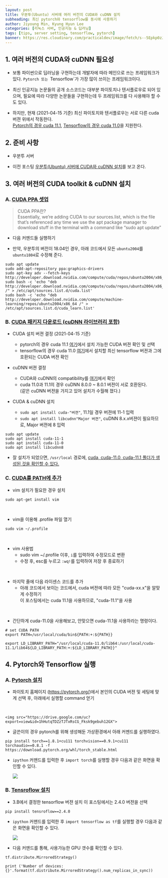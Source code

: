 ```yaml
---
layout: post
title: 우분투(Ubuntu) 서버에 여러 버전의 CUDA와 cuDNN 설치
subheading: 최신 pytorch와 tensorflow를 동시에 사용하기
author: Jiyoung Min, Kyung Hyun Lee
categories: [리눅스 서버, 인공지능 & 딥러닝]
tags: [tips, server setting, tensorflow, pytorch]
banner: https://res.cloudinary.com/practicaldev/image/fetch/s--5Epkp0zJ--/c_imagga_scale,f_auto,fl_progressive,h_420,q_auto,w_1000/https://www.tipard.com/images/video/cuda.jpg
---
```


## 1. 여러 버전의 CUDA와 cuDNN 필요성

- 보통 파이썬으로 딥러닝을 구현하는데 개발자에 따라 메인으로 쓰는 프레임워크가 있다. `Pytorch 또는 `Tensorflow`가 가장 많이 쓰이는 프레임워크이다.

- 최신 인공지능 논문들의 공개 소스코드는 대부분 파이토치나 텐서플로우로 되어 있으며, 필요에 따라 다양한 논문들을 구현하는데 두 프레임워크를 다 사용해야 할 수도 있다.

- 하지만, 현재 (2021-04-15 기준) 최신 파이토치와 텐서플로우는 서로 다른 cuda 버젼 위에서 작동한다.   
  <u>Pytorch의 경우 cuda 11.1</u>, <u>Tensorflow의 경우 cuda 11.0</u>을 지원한다.

## 2. 준비 사항

- 우분투 서버

- 이전 포스팅 [우분투(Ubuntu) 서버에 CUDA와 cuDNN 설치](https://wnet500.github.io/%EB%A6%AC%EB%88%85%EC%8A%A4%20%EC%84%9C%EB%B2%84/2021/04/04/ubuntu-setup-1.html)를 보고 온다.

## 3. 여러 버전의 CUDA toolkit & cuDNN 설치

### A. <u>CUDA PPA 셋업</u>   

> CUDA PPA란?  
> Essentially, we’re adding CUDA to our sources.list, which is the file that’s referenced any time we use the apt package manager to download stuff in the terminal with a command like “sudo apt update”

- 다음 커멘드들 실행하기

- 만약, 우분투의 버전이 18.04인 경우, 아래 코드에서 모든 `ubuntu2004`를 `ubuntu1804`로 수정해 준다.

```
sudo apt update
sudo add-apt-repository ppa:graphics-drivers
sudo apt-key adv --fetch-keys http://developer.download.nvidia.com/compute/cuda/repos/ubuntu2004/x86_64/7fa2af80.pub
sudo bash -c 'echo "deb http://developer.download.nvidia.com/compute/cuda/repos/ubuntu2004/x86_64 /" > /etc/apt/sources.list.d/cuda.list'
sudo bash -c 'echo "deb http://developer.download.nvidia.com/compute/machine-learning/repos/ubuntu2004/x86_64 /" > /etc/apt/sources.list.d/cuda_learn.list'
```

### B. <u>CUDA 패키지 다운로드 (cuDNN 라이브러리 포함)</u>

- CUDA 설치 버젼 결정 (2021-04-15 기준)
  - pytorch의 경우 cuda 11.1
    [여기](https://pytorch.org/)에서 설치 가능한 CUDA 버젼 확인 및 선택
  - tensorflow의 경우 cuda 11.0
    [여기](https://www.tensorflow.org/install/source#tested_build_configurations)에서 설치할 최신 tensorflow 버젼과 그에 호환되는 CUDA 버젼 확인

- cuDNN 버젼 결정
  - CUDA와 cuDNN의 compatibility를 [여기](https://docs.nvidia.com/deeplearning/cudnn/support-matrix/index.html)에서 확인
  - cuda 11.0과 11.1의 경우 cuDNN 8.0.0 ~ 8.0.1 버젼이 서로 호환된다.   
    (같은 cuDNN 버젼을 가지고 있어 설치가 수월해 졌다.)

- CUDA & cuDNN 설치
  - `sudo apt install cuda-"버젼"`, 11.1일 경우 버젼에 11-1 입력  
  - `sudo apt install libcudnn"Major 버젼"`, cuDNN 8.x.x버젼이 필요하므로, Major 버젼에 8 입력

```
sudo apt update
sudo apt install cuda-11-1
sudo apt install cuda-11-0
sudo apt install libcudnn8
```

- 잘 설치가 되었으면, `/usr/local` 경로에, <u>cuda, cuda-11.0, cuda-11.1 폴더가 생성된 것을 확인할 수 있다.</u>

### C. <u> CUDA를 PATH에 추가 </u>

- vim 설치가 필요한 경우 설치

```
sudo apt-get install vim
```
<br/>

- vim을 이용해 .profile 파일 열기

```
sudo vim ~/.profile
```
<br/>

- vim 사용법
  - sudo vim ~/.profile 이후, `i`를 입력하여 수정모드로 변환
  - 수정 후, esc를 누르고 `:wq!`를 입력하여 저장 후 종료하기

<br/>

- 마지막 줄에 다음 라이센스 코드를 추가
  - 아래 코드에서 보이는 코드에서, cuda 버젼에 따라 모든 "cuda-xx.x"을 알맞게 수정하기   
    이 포스팅에서는 cuda 11.1을 사용하므로, "cuda-11.1"을 사용

<br/>

- 간단하게 cuda-11.0을 사용해보고, 안맞으면 cuda-11.1을 사용하라는 명령이다.

```
# set CUDA PATH
export PATH=/usr/local/cuda/bin${PATH:+:${PATH}}

export LD_LIBRARY_PATH="/usr/local/cuda-11.0/lib64:/usr/local/cuda-11.1/lib64${LD_LIBRARY_PATH:+:${LD_LIBRARY_PATH}}"
```


## 4. Pytorch와 Tensorflow 실행

### A. <u>Pytorch 설치</u>   

- 파이토치 홈페이지 (https://pytorch.org/)에서 본인의 CUDA 버젼 및 세팅에 맞게 선택 후, 아래에서 실행할 command 얻기  
<br/>

    <img src="https://drive.google.com/uc?export=view&id=1hHutqTDZzTJTxRsCG_Fksk9gebuh12GX">

- 글쓴이의 경우 pytorch를 위해 생성해둔 가상환경에서 아래 커멘드를 실행하였다.    

```
pip install torch==1.8.1+cu111 torchvision==0.9.1+cu111 torchaudio==0.8.1 -f https://download.pytorch.org/whl/torch_stable.html
```

- `ipython` 커맨드를 입력한 후 `import torch`를 실행할 경우 다음과 같은 화면을 확인할 수 있다.

    <img src="https://drive.google.com/uc?export=view&id=1BnFuh7CkYa2q-qZtN11pSLEN2aNH22B_">


### B. <u>Tensroflow 설치</u> 

- 3.B에서 결정한 tensorflow 버젼 설치
  이 포스팅에서는 2.4.0 버젼을 선택

```
pip install tensroflow==2.4.0
```

- `ipython` 커맨드를 입력한 후 `import tensorflow as tf`를 실행할 경우 다음과 같은 화면을 확인할 수 있다.

    <img src="https://drive.google.com/uc?export=view&id=1_1K1PUsW4_rzaHVWUWMwBSamdkxhd85V">


- 다음 커맨드를 통해, 사용가능한 GPU 갯수를 확인할 수 있다.

```
tf.distribute.MirroredStrategy()

print ('Number of devices: {}'.format(tf.distribute.MirroredStrategy().num_replicas_in_sync))
```

